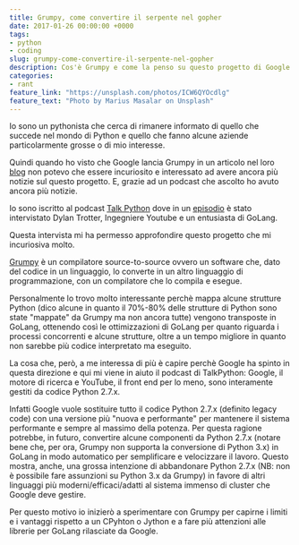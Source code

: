 ```yaml
---
title: Grumpy, come convertire il serpente nel gopher
date: 2017-01-26 00:00:00 +0000
tags:
- python
- coding
slug: grumpy-come-convertire-il-serpente-nel-gopher
description: Cos'è Grumpy e come la penso su questo progetto di Google e le sue conseguenze
categories:
- rant
feature_link: "https://unsplash.com/photos/ICW6QYOcdlg"
feature_text: "Photo by Marius Masalar on Unsplash"
---
```

Io sono un pythonista che cerca di rimanere informato di quello che succede nel mondo di Python e quello che fanno alcune aziende particolarmente grosse o di mio interesse.

Quindi quando ho visto che Google lancia Grumpy in un articolo nel loro [blog](https://opensource.googleblog.com/2017/01/grumpy-go-running-python.html) non potevo che essere incuriosito  e interessato ad avere ancora più notizie sul questo progetto. E, grazie ad un podcast che ascolto ho avuto ancora più notizie.

Io sono iscritto al podcast [Talk Python](https://talkpython.fm/) dove in un [episodio](https://talkpython.fm/episodes/show/95/grumpy-running-python-on-go) è stato intervistato Dylan Trotter, Ingegniere Youtube e un entusiasta di GoLang.

<!--more-->

Questa intervista mi ha permesso approfondire questo progetto che mi incuriosiva molto.

[Grumpy](https://github.com/google/grumpy) è un compilatore source-to-source ovvero un software che, dato del codice in un linguaggio, lo converte in un altro linguaggio di programmazione, con un compilatore che lo compila e esegue.

Personalmente lo trovo molto interessante perchè mappa alcune strutture Python (dico alcune in quanto il 70%-80% delle strutture di Python sono state "mappate" da Grumpy ma non ancora tutte) vengono transposte in GoLang, ottenendo così le ottimizzazioni di GoLang per quanto riguarda i processi concorrenti e alcune strutture, oltre a un tempo migliore in quanto non sarebbe più codice interpretato ma eseguito.

La cosa che, però, a me interessa di più è capire perchè Google ha spinto in questa direzione e qui mi viene in aiuto il podcast di TalkPython: Google, il motore di ricerca e YouTube, il front end per lo meno, sono interamente gestiti da codice Python 2.7.x.

Infatti Google vuole sostituire tutto il codice Python 2.7.x (definito legacy code) con una versione più "nuova e performante" per mantenere il sistema performante e sempre al massimo della potenza. Per questa ragione potrebbe, in futuro, convertire alcune componenti da Python 2.7.x (notare bene che, per ora, Grumpy non supporta la conversione di Python 3.x) in GoLang in modo automatico per semplificare e velocizzare il lavoro. Questo mostra, anche, una grossa intenzione di abbandonare Python 2.7.x (NB: non è possibile fare assunzioni su Python 3.x da Grumpy) in favore di altri linguaggi più moderni/efficaci/adatti al sistema immenso di cluster che Google deve gestire.

Per questo motivo io inizierò a sperimentare con Grumpy per capirne i limiti e i vantaggi rispetto a un CPyhton o Jython e a fare più attenzioni alle librerie per GoLang rilasciate da Google.
